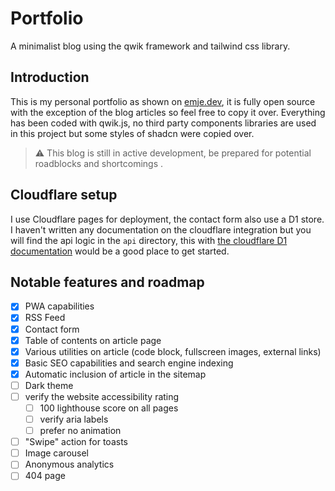 # Portfolio

A minimalist blog using the qwik framework and tailwind css library.

## Introduction

This is my personal portfolio as shown on [emje.dev](emje.dev), it is fully open source with the exception of the blog articles so feel free to copy it over. Everything has been coded with qwik.js, no third party components libraries are used in this project but some styles of shadcn were copied over.

> ⚠️ This blog is still in active development, be prepared for potential roadblocks and shortcomings .

## Cloudflare setup

I use Cloudflare pages for deployment, the contact form also use a D1 store. I haven't written any documentation on the cloudflare integration but you will find the api logic in the `api` directory, this with [the cloudflare D1 documentation](https://developers.cloudflare.com/d1/) would be a good place to get started.

## Notable features and roadmap

- [x] PWA capabilities
- [x] RSS Feed
- [x] Contact form
- [x] Table of contents on article page
- [x] Various utilities on article (code block, fullscreen images, external links)
- [x] Basic SEO capabilities and search engine indexing
- [x] Automatic inclusion of article in the sitemap
- [ ] Dark theme
- [ ] verify the website accessibility rating
    - [ ] 100 lighthouse score on all pages
    - [ ] verify aria labels
    - [ ] prefer no animation
- [ ] "Swipe" action for toasts
- [ ] Image carousel
- [ ] Anonymous analytics
- [ ] 404 page
